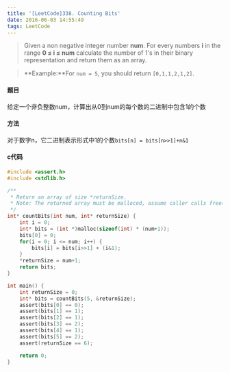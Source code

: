 ```yaml
---
title: '[LeetCode]338. Counting Bits'
date: 2016-06-03 14:55:49
tags: LeetCode
---
```


> Given a non negative integer number **num**. For every numbers **i** in the range **0 ≤ i ≤ num** calculate the number of 1's in their binary representation and return them as an array.

> **Example:**For `num = 5`, you should return `[0,1,1,2,1,2]`.

#### 题目
给定一个非负整数num，计算出从0到num的每个数的二进制中包含1的个数

#### 方法
对于数字n，它二进制表示形式中1的个数`bits[n] = bits[n>>1]+n&1`

#### c代码
```c
#include <assert.h>
#include <stdlib.h>

/**
 * Return an array of size *returnSize.
 * Note: The returned array must be malloced, assume caller calls free().
 */
int* countBits(int num, int* returnSize) {
    int i = 0;
    int* bits = (int *)malloc(sizeof(int) * (num+1));
    bits[0] = 0;
    for(i = 0; i <= num; i++) {
        bits[i] = bits[i>>1] + (i&1);
    }
    *returnSize = num+1;
    return bits;
}

int main() {
    int returnSize = 0;
    int* bits = countBits(5, &returnSize);
    assert(bits[0] == 0);
    assert(bits[1] == 1);
    assert(bits[2] == 1);
    assert(bits[3] == 2);
    assert(bits[4] == 1);
    assert(bits[5] == 2);
    assert(returnSize == 6);

    return 0;
}
```